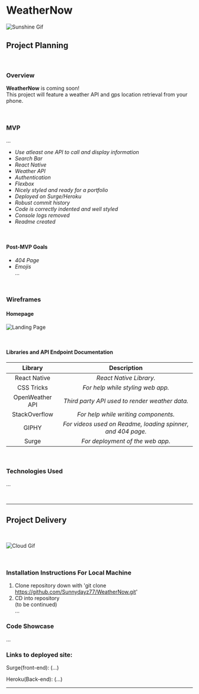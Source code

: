 # WeatherNow

![Sunshine Gif](https://media.giphy.com/media/mFSlq2cgOGCnp3jkdo/giphy.gif)<br>

## Project Planning

<br>

### Overview

**WeatherNow** is coming soon! <br>
This project will feature a weather API and gps location retrieval from your phone.

<br>

### MVP

...

<!-- - _Web app built as an SPA(single-page app)_<br> -->
- _Use atleast one API to call and display information_<br>
- _Search Bar_<br>
- _React Native_<br>
- _Weather API_<br>
- _Authentication_<br>
- _Flexbox_<br>
- _Nicely styled and ready for a portfolio_<br>
- _Deployed on Surge/Heroku_<br>
- _Robust commit history_<br>
- _Code is correctly indented and well styled_<br>
- _Console logs removed_<br>
- _Readme created_<br>

<br>

#### Post-MVP Goals

<!-- - _3 related models (User plus two others)_<br>
- _3 associations (one-to-many or many-to-many)_<br> -->
- _404 Page_<br>
- _Emojis_<br>
...

<br>

### Wireframes

#### Homepage
![Landing Page]()

<!-- #### Sign Up
![Sign Up Page]()

#### Sign In
![Sign In]()

#### Profile View
![Profile View]() -->

<br>


#### Libraries and API Endpoint Documentation

|     Library                          | Description                                                  |
| :----------------------------------: | :-----------------------------------------------------------:|
| React Native                         | _React Native Library._                                      |
| CSS Tricks                           | _For help while styling web app._                            |
| OpenWeather API                      | _Third party API used to render weather data._               |
| StackOverflow                        | _For help while writing components._                         |
| GIPHY                                | _For videos used on Readme, loading spinner, and 404 page._  |
| Surge                                | _For deployment of the web app._                             |


<br>

### Technologies Used
...
<!-- -_Zeplin_<br>
-_Sketch_<br>
-_Figma_<br>
-_draw.io_<br>
-_Postman_<br>
-_Google Fonts_<br>
-_Giphy_<br> -->

<br>

***

## Project Delivery

<br>

![Cloud Gif](https://media.giphy.com/media/fvY8JtKw8Bx3bXYlIi/giphy.gif)<br>

<br>

### Installation Instructions For Local Machine

1. Clone repository down with 'git clone https://github.com/Sunnydayz77/WeatherNow.git'
2. CD into repository <br>
(to be continued) <br>
...
<!-- 3. Run 'bundle install'
4. Run 'rails db:create'
5. Run 'rails db:migrate RAILS_ENV=development'
6. Run 'rails db:seed'
7. Run 'rails server' on 'http://localhost:3000/'
8. Create new terminal tab with 'command' + 't' on mac
9. CD in to client folder
10. Run 'npm install'
11. Run 'npm install --save axios'
12. Run 'npm start' on 'http://localhost:3001/' -->


### Code Showcase
...

<!-- ```
//Code that allows 



``` -->


### Links to deployed site: 

Surge(front-end): (...) <br>

Heroku(Back-end): (...) <br>


***


